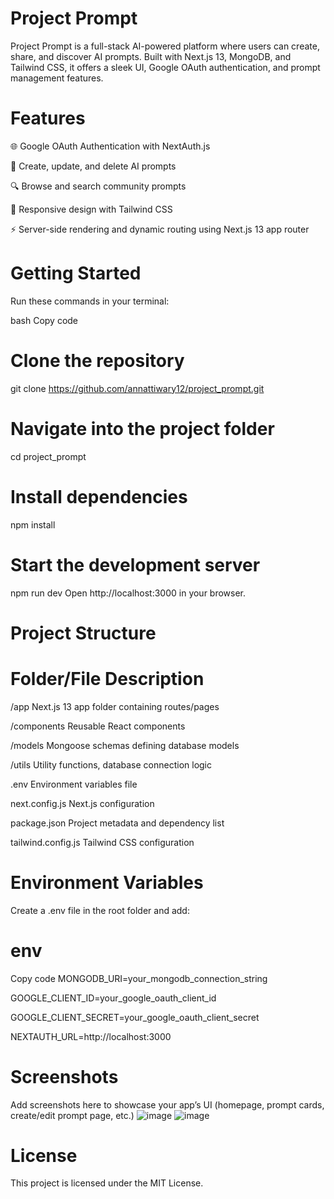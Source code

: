 # Project Prompt

Project Prompt is a full-stack AI-powered platform where users can create, share, and discover AI prompts. Built with Next.js 13, MongoDB, and Tailwind CSS, it offers a sleek UI, Google OAuth authentication, and prompt management features.

# Features
🌐 Google OAuth Authentication with NextAuth.js

📝 Create, update, and delete AI prompts

🔍 Browse and search community prompts

📱 Responsive design with Tailwind CSS

⚡ Server-side rendering and dynamic routing using Next.js 13 app router

 # Getting Started
Run these commands in your terminal:

bash
Copy code
# Clone the repository
git clone https://github.com/annattiwary12/project_prompt.git

# Navigate into the project folder
cd project_prompt

# Install dependencies
npm install

# Start the development server
npm run dev
Open http://localhost:3000 in your browser.

# Project Structure
# Folder/File	Description

/app	Next.js 13 app folder containing routes/pages

/components	Reusable React components

/models	Mongoose schemas defining database models

/utils	Utility functions, database connection logic

.env	Environment variables file

next.config.js	Next.js configuration

package.json	Project metadata and dependency list

tailwind.config.js	Tailwind CSS configuration

 # Environment Variables
Create a .env file in the root folder and add:

# env
Copy code
MONGODB_URI=your_mongodb_connection_string

GOOGLE_CLIENT_ID=your_google_oauth_client_id

GOOGLE_CLIENT_SECRET=your_google_oauth_client_secret

NEXTAUTH_URL=http://localhost:3000



# Screenshots
Add screenshots here to showcase your app’s UI (homepage, prompt cards, create/edit prompt page, etc.)
![image](https://github.com/user-attachments/assets/316dcb67-7c4b-48ae-b71a-fce5c423c8a7)
![image](https://github.com/user-attachments/assets/219e4936-1791-454b-af60-6c470d9cfe6d)




# License
This project is licensed under the MIT License.
